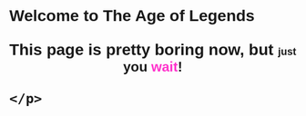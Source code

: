 <html>
  <head>
    <title> Do you know the name of the wind ?</title>
  </head>
  <body style="font-family: Verdana, sans-serif; margin-left: 10%; margin-right: 10%">

  <h1> Welcome to The Age of Legends

  <p align="center">
  This page is pretty boring now, <b>but <font size="+1">just <font size="+2">you <font color="#FF33CC">wait</font>!</font></font></b>
  </p>
      
    </p>

  </body>
</html>
    </p></h1>
  </body>
</html>

